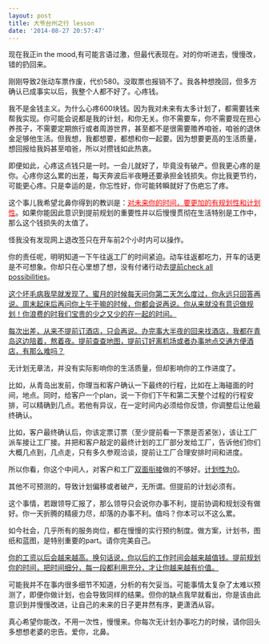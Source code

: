 ```yaml
---
layout: post
title: 大爷台州之行 lesson
date: '2014-08-27 20:57:47'
---
```



现在我正in the mood,有可能言语过激，但最代表现在。对的你听进去，慢慢改，错的扔回来。

刚刚导致2张动车票作废，代价580。没取票也报销不了。我各种想挽回，但多方确认已成事实以后，我整个人都不好了。心疼钱。

我不是金钱主义。为什么心疼600块钱。因为我对未来有太多计划了，都需要钱来帮我实现。你可能会说都是我的计划，和你无关。你不需要车，你不需要现在担心养孩子，不需要定期旅行或者周游世界，甚至都不是很需要赡养咱爸，咱爸的退休金足够他生活。但我想，我都想要，都想和你一起要。因为想要更高的生活质量，想回报给我妈甚至咱爸，所以对攒钱如此热衷。

即便如此，心疼这点钱只是一时。一会儿就好了，毕竟没有破产。但我更心疼的是你。心疼你这么累的出差，每天奔波后半夜睡还要承担金钱损失。你比我更节约，可能更心疼。只是幸运的是，你忘性好，你可能转瞬就好了伤疤忘了疼。

这个事儿我希望北鼻你得到的教训是：<span style="text-decoration: underline; color: #ff0000;">对未来你的时间，要更加的有规划性和计划性</span>。如果你能因此意识到提前规划的重要性并以后慢慢贯彻在生活特别是工作中，那么这个钱损失的太值了。

怪我没有发现网上退改签只在开车前2个小时内可以操作。

你的责任呢，明明知道一下午往返工厂的时间紧迫。动车往返都吃力，开车的话更是不可想象。你却只在心里想了想，没有付诸行动去<span style="text-decoration: underline;">提前check all possibilities</span>。

<span style="text-decoration: underline;">这个坏毛病我早就发现了。蜜月的时候每天问你第二天怎么度过，你永远只回答再说。周末起床后再问你上午干嘛的时候，你都会说再说。你从来就没有意识做规划！你浪费的时我们宝贵的少之又少的在一起的时间。</span>

<span style="text-decoration: underline;">每次出差，从来不提前订酒店，只会再说。办完事大半夜的回来找酒店，我都在青岛这边陪着，熬着夜。提前查查地图，提前订好离机场或者办事地点交通方便酒店，有那么难吗？</span>

无计划无章法，并没有实际影响你的生活质量，但却影响你的工作进度了。

比如，从青岛出发前，你理当和客户确认一下最终的行程，比如在上海碰面的时间，地点。同时，给客户一个plan，说一下你们下午和第二天整个过程的行程安排，可以精确到几点。若他有异议，在一定时间内必须给你反馈，你调整后让他最终确认。

比如，客户最终确认后，你该定票订票（至少提前看一下票是否紧张），该让工厂派车接让工厂接。并把和客户敲定的最终计划的工厂部分发给工厂，告诉他们你们大概几点到，几点走，只有多久参观洽谈，提前让工厂合理安排时间和进度。

所以你看，你这个中间人，对客户和工厂<span style="text-decoration: underline;">双面衔接</span>做的不够好。<span style="text-decoration: underline;">计划性为0</span>。

其他不可预测的，导致计划偏移或者破产，无所谓。但提前的计划必须有。

这个事情，若跟领导汇报了，那么领导只会说你办事不利，提前协调和规划没有做好。你一天折腾的精疲力尽，却落的办事不利。值吗？你本可以不这么累。

如今社会，几乎所有的服务岗位，都在慢慢的实行预约制度。做方案，计划书，图纸和蓝图，是特别重要的part。请你完美自己。

<span style="text-decoration: underline;">你的工资以后会越来越高。换句话说，你以后的工作时间会越来越值钱。提前规划你的时间，把时间细分，每一段都利用充分，才让你越来越有价值。</span>

可能我并不在事内很多细节不知道，分析的有欠妥当。可能事情太复杂了太难以预测了，即便你做计划，也会导致同样的结果。但你的缺点我早就看出，你是该由此意识到并慢慢改进，让自己的未来的日子更井然有序，更潇洒从容。

真心希望你能改，不用一次性，慢慢来。你每次无计划办事吃力的时候，请你回头多想想老婆的忠告。爱你，北鼻。

 


